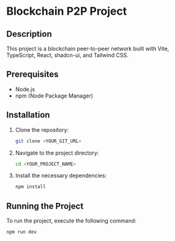 # Blockchain P2P Project

## Description
This project is a blockchain peer-to-peer network built with Vite, TypeScript, React, shadcn-ui, and Tailwind CSS.

## Prerequisites
- Node.js
- npm (Node Package Manager)

## Installation
1. Clone the repository:
    ```bash
    git clone <YOUR_GIT_URL>
    ```
2. Navigate to the project directory:
    ```bash
    cd <YOUR_PROJECT_NAME>
    ```
3. Install the necessary dependencies:
    ```bash
    npm install
    ```

## Running the Project
To run the project, execute the following command:
```bash
npm run dev
